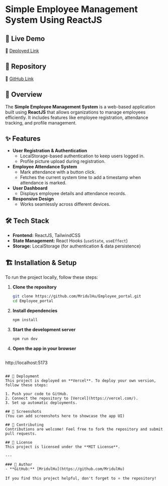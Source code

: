 # Simple Employee Management System Using ReactJS

## 🚀 Live Demo
🔗 [Deployed Link](https://employee-portal-liart.vercel.app/)

## 📂 Repository
🔗 [GitHub Link](https://github.com/MridulHu/Employee_portal.git)

## 📌 Overview
The **Simple Employee Management System** is a web-based application built using **ReactJS** that allows organizations to manage employees efficiently. It includes features like employee registration, attendance tracking, and profile management.

## ✨ Features
- **User Registration & Authentication**
  - LocalStorage-based authentication to keep users logged in.
  - Profile picture upload during registration.
- **Employee Attendance System**
  - Mark attendance with a button click.
  - Fetches the current system time to add a timestamp when attendance is marked.
- **User Dashboard**
  - Displays employee details and attendance records.
- **Responsive Design**
  - Works seamlessly across different devices.

## 🛠️ Tech Stack
- **Frontend:** ReactJS, TailwindCSS
- **State Management:** React Hooks (`useState`, `useEffect`)
- **Storage:** LocalStorage (for authentication & data persistence)

## 🏗️ Installation & Setup
To run the project locally, follow these steps:

1. **Clone the repository**
   ```sh
   git clone https://github.com/MridulHu/Employee_portal.git
   cd Employee_portal
   ```

2. **Install dependencies**
   ```sh
   npm install
   ```

3. **Start the development server**
   ```sh
   npm run dev
   ```

4. **Open the app in your browser**
   ```
http://localhost:5173
   ```

## 🚀 Deployment
This project is deployed on **Vercel**. To deploy your own version, follow these steps:

1. Push your code to GitHub.
2. Connect the repository to [Vercel](https://vercel.com/).
3. Set up automatic deployments.

## 📸 Screenshots
(You can add screenshots here to showcase the app UI)

## 🤝 Contributing
Contributions are welcome! Feel free to fork the repository and submit pull requests.

## 📜 License
This project is licensed under the **MIT License**.

---

### 🎯 Author
- **GitHub:** [MridulHu](https://github.com/MridulHu)

If you find this project helpful, don't forget to ⭐ the repository!
